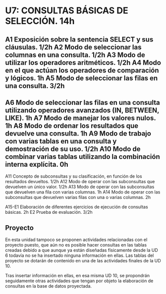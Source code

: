 # U7: CONSULTAS BÁSICAS DE SELECCIÓN. 14h

A1 Exposición sobre la sentencia SELECT y sus cláusulas. 1/2h
A2 Modo de seleccionar las columnas en una consulta. 1/2h
A3 Modo de utilizar los operadores aritméticos. 1/2h
A4 Modo en el que actúan los operadores de comparación y lógicos. 1h
A5 Modo de seleccionar las filas en una consulta. 3/2h
----
A6 Modo de seleccionar las filas en una consulta utilizando operadores avanzados (IN, BETWEEN, LIKE). 1h
A7 Modo de manejar los valores nulos. 1h
A8 Modo de ordenar los resultados que devuelve una consulta. 1h
A9 Modo de trabajo con varias tablas en una consulta y demostración de su uso. 1/2h
A10 Modo de combinar varias tablas utilizando la combinación interna explícita. 0h
----
A11 Concepto de subconsultas y su clasificación, en función de los resultados devueltos. 1/2h
A12 Modo de operar con las subconsultas que devuelven un único valor. 1/2h
A13 Modo de operar con las subconsultas que devuelven una fila con varias columnas. 1h
A14 Modo de operar con las subconsultas que devuelven varias filas con una o varias columnas. 2h

A15-E1 Elaboración de diferentes ejercicios de ejecución de consultas básicas. 2h
E2 Prueba de evaluación. 3/2h

## Proyecto
En esta unidad tampoco se proponen actividades relacionadas con el proyecto puesto, que aún no es posible hacer consultas en las tablas creadas debido a que aunque ya están diseñadas físicamente desde la UD 6 todavía no se ha insertado ninguna información en ellas. Las tablas del proyecto se dotarán de contenido en una de las actividades finales de la UD 10. 

Tras insertar información en ellas, en esa misma UD 10, se propondrán seguidamente otras actividades que tengan por objeto la elaboración de consultas en la base de datos proyectada.

